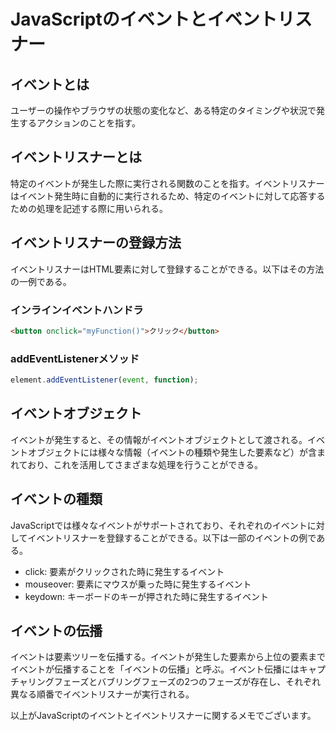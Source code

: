 # JavaScriptのイベントとイベントリスナー

## イベントとは

ユーザーの操作やブラウザの状態の変化など、ある特定のタイミングや状況で発生するアクションのことを指す。

## イベントリスナーとは

特定のイベントが発生した際に実行される関数のことを指す。イベントリスナーはイベント発生時に自動的に実行されるため、特定のイベントに対して応答するための処理を記述する際に用いられる。

## イベントリスナーの登録方法

イベントリスナーはHTML要素に対して登録することができる。以下はその方法の一例である。

### インラインイベントハンドラ

```html
<button onclick="myFunction()">クリック</button>
```

### addEventListenerメソッド

```javascript
element.addEventListener(event, function);
```

## イベントオブジェクト

イベントが発生すると、その情報がイベントオブジェクトとして渡される。イベントオブジェクトには様々な情報（イベントの種類や発生した要素など）が含まれており、これを活用してさまざまな処理を行うことができる。

## イベントの種類

JavaScriptでは様々なイベントがサポートされており、それぞれのイベントに対してイベントリスナーを登録することができる。以下は一部のイベントの例である。

- click: 要素がクリックされた時に発生するイベント
- mouseover: 要素にマウスが乗った時に発生するイベント
- keydown: キーボードのキーが押された時に発生するイベント

## イベントの伝播

イベントは要素ツリーを伝播する。イベントが発生した要素から上位の要素までイベントが伝播することを「イベントの伝播」と呼ぶ。イベント伝播にはキャプチャリングフェーズとバブリングフェーズの2つのフェーズが存在し、それぞれ異なる順番でイベントリスナーが実行される。

以上がJavaScriptのイベントとイベントリスナーに関するメモでございます。
